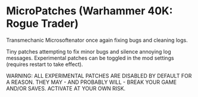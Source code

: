 # MicroPatches (Warhammer 40K: Rogue Trader)

Transmechanic Microsoftenator once again fixing bugs and cleaning logs.

Tiny patches attempting to fix minor bugs and silence annoying log messages.
Experimental patches can be toggled in the mod settings (requires restart to take effect).

WARNING: ALL EXPERIMENTAL PATCHES ARE DISABLED BY DEFAULT FOR A REASON. THEY MAY - AND PROBABLY WILL - BREAK YOUR GAME AND/OR SAVES. ACTIVATE AT YOUR OWN RISK.
